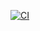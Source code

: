 [![CI](https://github.com/shauryas16/ga_extra/actions/workflows/ci.yml/badge.svg)](https://github.com/shauryas16/ga_extra/actions/workflows/ci.yml)

